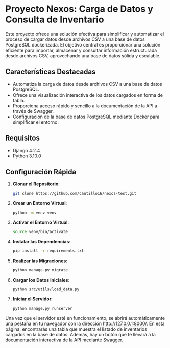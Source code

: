 # Proyecto Nexos: Carga de Datos y Consulta de Inventario

Este proyecto ofrece una solución efectiva para simplificar y automatizar el proceso de cargar datos desde archivos CSV
a una base de datos PostgreSQL dockerizada. El objetivo central es proporcionar una solución eficiente para importar,
almacenar y consultar información estructurada desde archivos CSV, aprovechando una base de datos sólida y escalable.

## Características Destacadas

- Automatiza la carga de datos desde archivos CSV a una base de datos PostgreSQL.
- Ofrece una visualización interactiva de los datos cargados en forma de tabla.
- Proporciona acceso rápido y sencillo a la documentación de la API a través de Swagger.
- Configuración de la base de datos PostgreSQL mediante Docker para simplificar el entorno.

## Requisitos

- Django 4.2.4
- Python 3.10.0

## Configuración Rápida

1. **Clonar el Repositorio**:
   ```bash
   git clone https://github.com/cantillo16/nexos-test.git
   ```

2. **Crear un Entorno Virtual**:
   ```bash
   python -m venv venv
   ```

3. **Activar el Entorno Virtual**:
   ```bash
   source venv/bin/activate
   ```

4. **Instalar las Dependencias**:
   ```bash
   pip install -r requirements.txt
   ```

5. **Realizar las Migraciones**:
   ```bash
   python manage.py migrate
   ```
6. **Cargar los Datos Iniciales**:
   ```bash
   python src/utils/load_data.py

   ```
7. **Iniciar el Servidor**:
   ```bash
   python manage.py runserver
   ```

Una vez que el servidor esté en funcionamiento, se abrirá automáticamente una pestaña en tu navegador con la
dirección http://127.0.0.1:8000/. En esta página, encontrarás una tabla que muestra el listado de inventarios cargados
en la base de datos. Además, hay un botón que te llevará a la documentación interactiva de la API mediante Swagger.